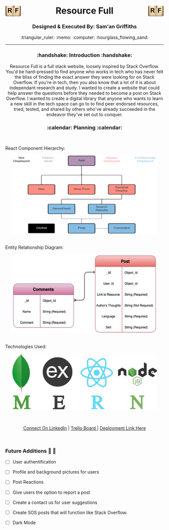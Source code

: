 <div align='center'>  <h1><img src='./client/public/images/logo.png' width='50px' align='left'/> Resource Full <img src='./client/public/images/logo.png' width='50px' align='right'/></h1>
<h3><b>Designed & Executed By: Sam'an Griffiths</b></h3>
:triangular_ruler: :memo: :computer: :hourglass_flowing_sand:
<br>


---
<h3><b>:handshake: Introduction :handshake:</b></h3>
<p>Resource Full is a full stack website, loosely inspired by Stack Overflow. You'd be hard-pressed to find anyone who works in tech who has never felt the bliss of finding the exact answer they were looking for on Stack Overflow. If you're in tech, then you also know that a lot of it is about independant research and study. I wanted to create a website that could help answer the questions before they needed to become a post on Stack Overflow. I wanted to create a digital library that anyone who wants to learn a new skill in the tech space can go to to find peer endorsed resources, tried, tested, and shared by others who've already succeeded in the endeavor they've set out to conquer.</p>
<h3><b>:calendar: Planning :calendar:</b></h3>
<br>
<p align='left'>React Component Hierarchy:</p>
<img src='./client/public/images/RF-CHD.png' width='460px' height='250px'/>
<br>
<br>
<p align='left'>Entity Relationship Diagram:</p>
<img src='./client/public/images/RF-ERD.png' width='460px' height='250px'/>
<br>
<br>
<p align='left'>Technologies Used:</p>
<img src='./client/public/images/MERN.png' width='460px'/>
<br>
<br>
<br>

<a href='https://www.linkedin.com/in/saman-griffiths/' target='_blank'>Connect On LinkedIn</a> | <a href='https://trello.com/b/TzoAbVCg/resource-full' target='_blank'>Trello Board
</a> | <a href='https://limitless-reaches-09126.herokuapp.com/'>Deployment Link Here</a>
</div>
<br>

### Future Additions :thinking: :thought_balloon:

- [ ]  User authentification

- [ ]  Profile and background pictures for users

- [ ]  Post Reactions

- [ ]  Give users the option to report a post

- [ ]  Create a contact us for user suggestions

- [ ]  Create SOS posts that will function like Stack Overflow.

- [ ]  Dark Mode
